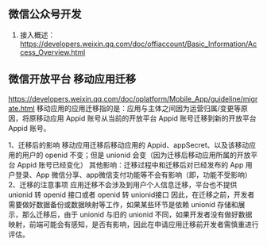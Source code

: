 ## 微信公众号开发
1. 接入概述：https://developers.weixin.qq.com/doc/offiaccount/Basic_Information/Access_Overview.html


## 微信开放平台 移动应用迁移
https://developers.weixin.qq.com/doc/oplatform/Mobile_App/guideline/migrate.html
移动应用的应用迁移指的是：应用与主体之间因为运营归属/变更等原因，将原移动应用 Appid 账号从当前的开放平台 Appid 账号迁移到新的开放平台 Appid 账号。

1、迁移后的影响
移动应用迁移后移动应用的 Appid、appSecret、以及该移动应用的用户的 openid 不变；但是 unionid 会变（因为迁移后移动应用所属的开放平台 Appid 账号已经变化）
其他影响：迁移过程中和迁移后对已经发布的 App 用户登录、App 微信分享、app微信支付功能等不会有影响（即，功能不受影响）
2、迁移的注意事项
应用迁移不会涉及到用户个人信息迁移，平台也不提供 unionid 转 openid 接口或者 openid 转 unionid接口
因此，在迁移之前，开发者需要做好数据备份或数据映射等工作，如果某些环节是依赖 unionid 存储和展示，那么迁移后，由于 unionid 与旧的 unionid 不同，如果开发者没有做好数据映射，前端可能会有感知，是否有影响，因此在申请应用迁移前开发者需慎重进行评估。

